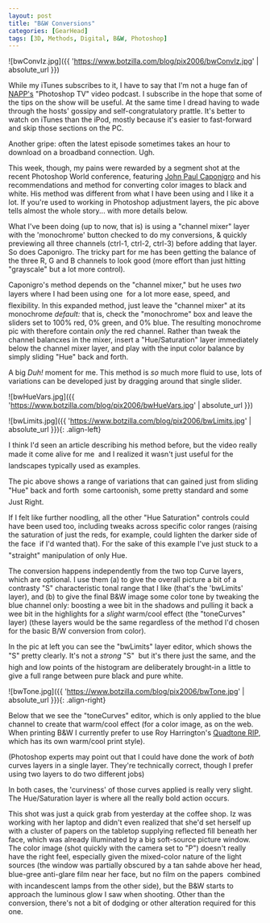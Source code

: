 ```yaml
---
layout: post
title: "B&W Conversions"
categories: [GearHead]
tags: [3D, Methods, Digital, B&W, Photoshop]
---
```



![bwConvIz.jpg]({{ 'https://www.botzilla.com/blog/pix2006/bwConvIz.jpg' | absolute_url }})

While my iTunes subscribes to it, I have to say that I'm not a huge fan of <a href="http://www.photoshopuser.com/">NAPP's</a> "Photoshop TV" video podcast. I subscribe in the hope that some of the tips on the show will be useful. At the same time I dread having to wade through the hosts' gossipy and self-congratulatory prattle. It's better to watch on iTunes than the iPod, mostly because it's easier to fast-forward and skip those sections on the PC. 

Another gripe: often the latest episode sometimes takes an hour to download on a broadband connection. Ugh.

This week, though, my pains were rewarded by a segment shot at the recent Photoshop World conference, featuring <a href="http://www.johnpaulcaponigro.com/">John Paul Caponigro</a> and his recommendations and method for converting color images to black and white. His method was different from what I have been using and I like it a lot. If you're used to working in Photoshop adjustment layers, the pic above tells almost the whole story... with more details below.

<!--more-->
What I've been doing (up to now, that is) is using a "channel mixer" layer with the 'monochrome' button checked to do my conversions, & quickly previewing all three channels (ctrl-1, ctrl-2, ctrl-3) before adding that layer. So does Caponigro. The tricky part for me has been getting the balance of the three R, G and B channels to look good (more effort than just hitting "grayscale" but a lot more control).

Caponigro's method depends on the "channel mixer," but he uses <i>two</i> layers where I had been using one &#151; for a lot more ease, speed, and flexibility. In this expanded method, just leave the "channel mixer" at its monochrome <i>default:</i> that is, check the "monochrome" box and leave the sliders set to 100% red, 0% green, and 0% blue. The resulting monochrome pic with therefore contain <i>only</i> the red channel. Rather than tweak the channel balancxes in the mixer, insert a "Hue/Saturation" layer immediately below the channel mixer layer, and play with the  input color balance by simply sliding "Hue" back and forth.

A big <i>Duh!</i> moment for me. This method is <i>so</i> much more fluid to use, lots of variations can be developed just by dragging around that single slider.



![bwHueVars.jpg]({{ 'https://www.botzilla.com/blog/pix2006/bwHueVars.jpg' | absolute_url }})




![bwLimits.jpg]({{ 'https://www.botzilla.com/blog/pix2006/bwLimits.jpg' | absolute_url }}){: .align-left}

I think I'd seen an article describing his method before, but the video really made it come alive for me &#151; and I realized it wasn't just useful for the landscapes typically used as examples.

The pic above shows a range of variations that can gained just from sliding "Hue" back and forth &#151; some cartoonish, some pretty standard and some Just Right.

If I felt like further noodling, all the other "Hue Saturation" controls could have been used too, including tweaks across specific color ranges (raising the saturation of just the reds, for example, could lighten the darker side of the face &#151; if I'd wanted that). For the sake of this example I've just stuck to a "straight" manipulation of only Hue.

The conversion happens independently from the two top Curve layers, which are optional. I use them (a) to give the overall picture a bit of a contrasty "S" characteristic tonal range that I like (that's the 'bwLimits' layer), and (b) to give the final B&W image some color tone by tweaking the blue channel only: boosting a wee bit in the shadows and pulling it back a wee bit in the highlights for a <i>slight</i> warm/cool effect (the "toneCurves" layer) (these layers would be the same regardless of the method I'd chosen for the basic B/W conversion from color).

In the pic at left you can see the "bwLimits" layer editor, which shows the "S" pretty clearly. It's not a <i>strong</i> "S" &#151; but it's there just the same, and the high and low points of the histogram are deliberately brought-in a little to give a full range between pure black and pure white.



![bwTone.jpg]({{ 'https://www.botzilla.com/blog/pix2006/bwTone.jpg' | absolute_url }}){: .align-right}

Below that we see the "toneCurves" editor, which is only applied to the blue channel to create that warm/cool effect (for a color image, as on the web. When printing B&W I currently prefer to use Roy Harrington's <a href="http://www.harrington.com/">Quadtone RIP,</a> which has its own warm/cool print style).

(Photoshop experts may point out that I could have done the work of <i>both</i> curves layers in a single layer. They're technically correct, though I prefer using two layers to do two different jobs)

In both cases, the 'curviness' of those curves applied is really very slight. The Hue/Saturation layer is where all the really bold action occurs.

This shot was just a quick grab from yesterday at the coffee shop. Iz was working with her laptop and didn't even realized that she'd set herself up with a cluster of papers on the tabletop supplying reflected fill beneath her face, which was already illuminated by a big soft-source picture window. The color image (shot quickly with the camera set to "P") doesn't really have the right feel, especially given the mixed-color nature of the light sources (the window was partially obscured by a tan sahde above her head, blue-gree anti-glare film near her face, but no film on the papers &#151; combined with incandescent lamps from the other side), but the B&W starts to approach the luminous glow I saw when shooting. Other than the conversion, there's not a bit of dodging or other alteration required for this one.
